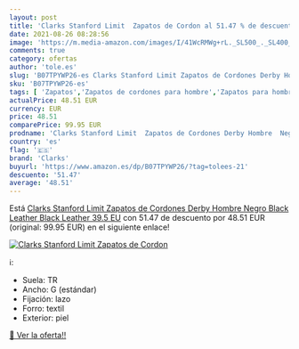 ```yaml
---
layout: post
title: 'Clarks Stanford Limit  Zapatos de Cordon al 51.47 % de descuento'
date: 2021-08-26 08:28:56
image: 'https://m.media-amazon.com/images/I/41WcRMWg+rL._SL500_._SL400_.jpg'
comments: true
category: ofertas
author: 'tole.es'
slug: 'B07TPYWP26-es Clarks Stanford Limit Zapatos de Cordones Derby Hombre...'
sku: 'B07TPYWP26-es'
tags: [ 'Zapatos','Zapatos de cordones para hombre','Zapatos para hombre','Zapatos y complementos','clarks','zapatos', ]
actualPrice: 48.51 EUR
currency: EUR
price: 48.51
comparePrice: 99.95 EUR
prodname: 'Clarks Stanford Limit  Zapatos de Cordones Derby Hombre  Negro  Black Leather Black Leather   39.5 EU'
country: 'es'
flag: '🇪🇸'
brand: 'Clarks'
buyurl: 'https://www.amazon.es/dp/B07TPYWP26/?tag=tolees-21'
descuento: '51.47'
average: '48.51'
---
```


Está [Clarks Stanford Limit  Zapatos de Cordones Derby Hombre  Negro  Black Leather Black Leather   39.5 EU](https://www.amazon.es/dp/B07TPYWP26/?tag=tolees-21) con 51.47 de descuento por 48.51 EUR (original: 99.95 EUR) en el siguiente enlace!

[![Clarks Stanford Limit  Zapatos de Cordon](https://m.media-amazon.com/images/I/41WcRMWg+rL._SL500_._SL400_.jpg)](https://www.amazon.es/dp/B07TPYWP26/?tag=tolees-21)

ℹ️:

- Suela: TR
- Ancho: G (estándar)
- Fijación: lazo
- Forro: textil
- Exterior: piel

[🛒 Ver la oferta!!](https://www.amazon.es/dp/B07TPYWP26/?tag=tolees-21)
